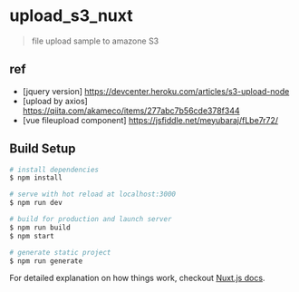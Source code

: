 # upload_s3_nuxt

> file upload sample to amazone S3

## ref
- [jquery version] 
  https://devcenter.heroku.com/articles/s3-upload-node
- [upload by axios]
  https://qiita.com/akameco/items/277abc7b56cde378f344
- [vue fileupload component]
  https://jsfiddle.net/meyubaraj/fLbe7r72/

## Build Setup

``` bash
# install dependencies
$ npm install

# serve with hot reload at localhost:3000
$ npm run dev

# build for production and launch server
$ npm run build
$ npm start

# generate static project
$ npm run generate
```

For detailed explanation on how things work, checkout [Nuxt.js docs](https://nuxtjs.org).
